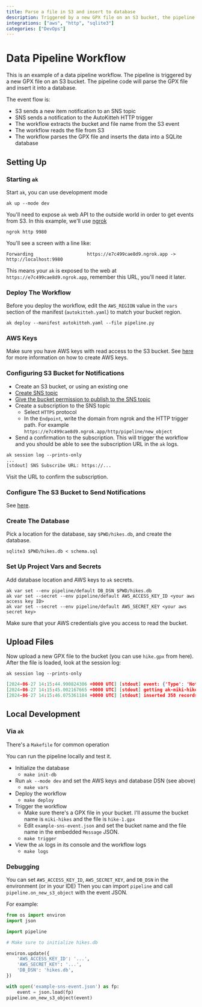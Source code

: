 ```yaml
---
title: Parse a file in S3 and insert to database
description: Triggered by a new GPX file on an S3 bucket, the pipeline code will parse the GPX file and insert it into a database.
integrations: ["aws", "http", "sqlite3"]
categories: ["DevOps"]
---
```


# Data Pipeline Workflow

This is an example of a data pipeline workflow. The pipeline is triggered by a new GPX file on an S3 bucket.
The pipeline code will parse the GPX file and insert it into a database.

The event flow is:

- S3 sends a new item notification to an SNS topic
- SNS sends a notification to the AutoKitteh HTTP trigger
- The workflow extracts the bucket and file name from the S3 event
- The workflow reads the file from S3
- The workflow parses the GPX file and inserts the data into a SQLite database

## Setting Up

### Starting `ak`

Start `ak`, you can use development mode

```
ak up --mode dev
```

You'll need to expose `ak` web API to the outside world in order to get events from S3.
In this example, we'll use [ngrok](https://ngrok.com/)

```
ngrok http 9980
```

You'll see a screen with a line like:

```
Forwarding                    https://e7c499cae8d9.ngrok.app -> http://localhost:9980
```

This means your `ak` is exposed to the web at `https://e7c499cae8d9.ngrok.app`, remember this URL, you'll need it later.

### Deploy The Workflow

Before you deploy the workflow, edit the `AWS_REGION` value in the `vars` section of the manifest (`autokitteh.yaml`) to match your bucket region.

```
ak deploy --manifest autokitteh.yaml --file pipeline.py
```

### AWS Keys

Make sure you have AWS keys with read access to the S3 bucket.
See [here](https://docs.aws.amazon.com/IAM/latest/UserGuide/id_credentials_access-keys.html) for more information on how to create AWS keys.

### Configuring S3 Bucket for Notifications

- Create an S3 bucket, or using an existing one
- [Create SNS topic](https://docs.aws.amazon.com/sns/latest/dg/sns-create-topic.html)
- [Give the bucket permission to publish to the SNS topic][ap]
- Create a subscription to the SNS topic
    - Select `HTTPS` protocol
    - In the `Endpoint`, write the domain from ngrok and the HTTP trigger path.
      For example `https://e7c499cae8d9.ngrok.app/http/pipeline/new_object`
- Send a confirmation to the subscription. 
   This will trigger the workflow and you should be able to see the subscription URL in the `ak` logs.

```
ak session log --prints-only
...
[stdout] SNS Subscribe URL: https://...
```

Visit the URL to confirm the subscription.

### Configure The S3 Bucket to Send Notifications

See [here](https://docs.aws.amazon.com/AmazonS3/latest/userguide/ways-to-add-notification-config-to-bucket.html).

### Create The Database

Pick a location for the database, say `$PWD/hikes.db`, and create the database.

```
sqlite3 $PWD/hikes.db < schema.sql
```

### Set Up Project Vars and Secrets

Add database location and AWS keys to `ak` secrets.

```
ak var set --env pipeline/default DB_DSN $PWD/hikes.db
ak var set --secret --env pipeline/default AWS_ACCESS_KEY_ID <your aws access key ID>
ak var set --secret --env pipeline/default AWS_SECRET_KEY <your aws secret key>
```

Make sure that your AWS credentials give you access to read the bucket.

[ap]: https://docs.aws.amazon.com/AmazonS3/latest/userguide/ways-to-add-notification-config-to-bucket.html#step1-create-sns-topic-for-notification

## Upload Files

Now upload a new GPX file to the bucket (you can use `hike.gpx` from here).
After the file is loaded, look at the session log:

```
ak session log --prints-only
```

```json
[2024-06-27 14:15:44.990824306 +0000 UTC] [stdout] event: {'Type': 'Notification', 'MessageId': 'e199ce57-86f5-59ba-a38a-90a0f0e190aa', 'TopicArn': 'arn:aws:sns:eu-north-1:975050051518:hikes', 'Subject': 'Amazon S3 Notification', 'Message': '{"Records":[{"eventVersion":"2.1","eventSource":"aws:s3","awsRegion":"eu-north-1","eventTime":"2024-06-27T14:14:44.418Z","eventName":"ObjectCreated:Put","userIdentity":{"principalId":"AWS:AROA6GBMDB67DH6QBEE75:miki"},"requestParameters":{"sourceIPAddress":"147.235.211.162"},"responseElements":{"x-amz-request-id":"2593RVSRRERSMWG4","x-amz-id-2":"h+wcGUnQUN/uIMMybLf+mQj9k0xeAuUWN6GZw9P2fTNXWtpYY4v76wnvtQ5EZI+epG32f0OFGeB64mQScVkYMTVLatKGvn06nC71SQPTP2s="},"s3":{"s3SchemaVersion":"1.0","configurationId":"new","bucket":{"name":"ak-miki-hikes","ownerIdentity":{"principalId":"A3RBVIBHMVQI0T"},"arn":"arn:aws:s3:::ak-miki-hikes"},"object":{"key":"hike11.gpx","size":31683,"eTag":"07618ea3c6e04cb24c80007a10d91438","sequencer":"00667D73D45F53EA22"}}}]}', 'Timestamp': '2024-06-27T14:14:44.924Z', 'SignatureVersion': '1', 'Signature': 'fpXoBYMe3pvs74mtXy7vKCi9DDmh7kPeecoGuqgsEuyBHLK40yzWaZDb/v71WfsDH/UOLOAWE/LyqkAmOj3xNQVlH9NYh+rRYjAw6YcrzjRvmd2GvRqG6ZCQIxUgrUmXGSibFIGnJeTTEuLdKiP+FDU26ZjvGcAt9ogC6no9MT2+mkPd+9z1Czs+JDEGBV7IgWwDKKQ51Rkt48+CzjYl9EBeQesn4EjTpdIckss3p0324hc6IZneQhLcqopaPNVMLPX83hlAFmCEMSoUxuMp+dyGMaXVG4PsmpP2I3M5lbdnHBk5bueneJRft8xAsLMkFt+tfdwpHbIakm2I14vEZQ==', 'SigningCertURL': 'https://sns.eu-north-1.amazonaws.com/SimpleNotificationService-60eadc530605d63b8e62a523676ef735.pem', 'UnsubscribeURL': 'https://sns.eu-north-1.amazonaws.com/?Action=Unsubscribe&SubscriptionArn=arn:aws:sns:eu-north-1:975050051518:hikes:18b9ba01-43f1-4a6f-a5a1-95c76a68f760'}
[2024-06-27 14:15:45.002167665 +0000 UTC] [stdout] getting ak-miki-hikes/hike11.gpx
[2024-06-27 14:15:46.075361184 +0000 UTC] [stdout] inserted 358 records
```

## Local Development

### Via `ak`

There's a `Makefile` for common operation

You can run the pipeline locally and test it.
- Initialize the database
    - `make init-db`
- Run `ak --mode dev` and set the AWS keys and database DSN (see above)
    - `make vars`
- Deploy the workflow
    - `make deploy`
- Trigger the workflow
    - Make sure there's a GPX file in your bucket. I'll assume the bucket name is `miki-hikes` and the file is `hike-1.gpx`
    - Edit `example-sns-event.json` and set the bucket name and the file name in the embedded `Message` JSON.
    - `make trigger`
- View the `ak` logs in its console and the workflow logs
    - `make logs`


### Debugging

You can set `AWS_ACCESS_KEY_ID`, `AWS_SECRET_KEY`, and `DB_DSN` in the environment (or in your IDE)
Then you can import `pipeline` and call `pipeline.on_new_s3_object` with the event JSON.

For example:

```python
from os import environ
import json

import pipeline

# Make sure to initialize hikes.db

environ.update({
    'AWS_ACCESS_KEY_ID': '...',
    'AWS_SECRET_KEY': '...',
    'DB_DSN': 'hikes.db',
})

with open('example-sns-event.json') as fp:
    event = json.load(fp)
pipeline.on_new_s3_object(event)
```
